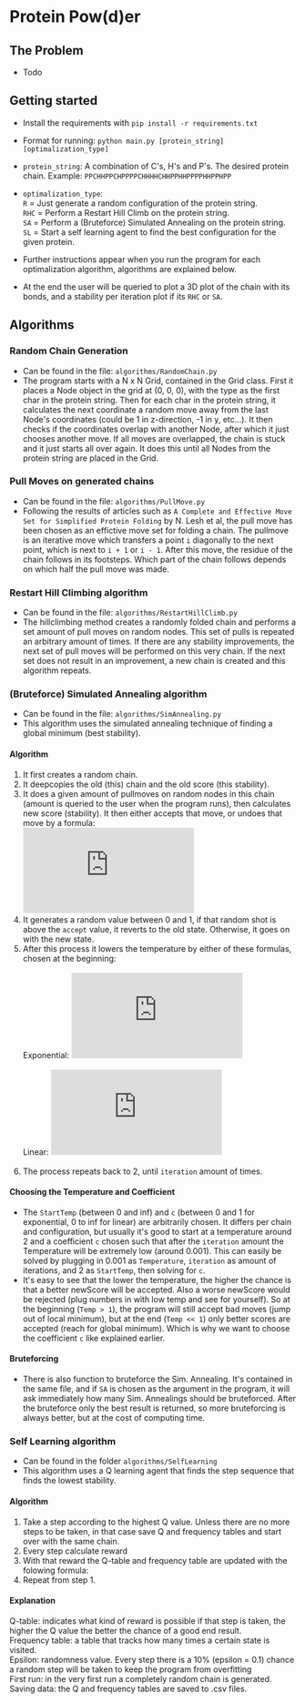 # Protein Pow(d)er
## The Problem
- Todo<br>

## Getting started<br>
- Install the requirements with `pip install -r requirements.txt`

- Format for running: `python main.py [protein_string] [optimalization_type]`<br>
- `protein_string`: A combination of C's, H's and P's. The desired protein chain. Example: `PPCHHPPCHPPPPCHHHHCHHPPHHPPPPHHPPHPP`<br>
- `optimalization_type`:<br>
`R` = Just generate a random configuration of the protein string.<br>
`RHC` = Perform a Restart Hill Climb on the protein string.<br>
`SA` = Perform a (Bruteforce) Simulated Annealing on the protein string.<br>
`SL` = Start a self learning agent to find the best configuration for the given protein.<br>
- Further instructions appear when you run the program for each optimalization algorithm, algorithms are explained below.<br>
- At the end the user will be queried to plot a 3D plot of the chain with its bonds, and a stability per iteration plot if its `RHC` or `SA`.

## Algorithms

### Random Chain Generation<br>
- Can be found in the file: `algorithms/RandomChain.py`
- The program starts with a N x N Grid, contained in the Grid class. First it places a Node object in the grid at (0, 0, 0), with the type as the first char in the protein string. Then for each char in the protein string, it calculates the next coordinate a random move away from the last Node's coordinates (could be 1 in z-direction, -1 in y, etc...). It then checks if the coordinates overlap with another Node, after which it just chooses another move. If all moves are overlapped, the chain is stuck and it just starts all over again. It does this until all Nodes from the protein string are placed in the Grid.

### Pull Moves on generated chains<br>
- Can be found in the file: `algorithms/PullMove.py`
- Following the results of articles such as `A Complete and Effective Move Set for Simplified Protein Folding` by N. Lesh et al, the pull move has been chosen as an effictive move set for folding a chain. The pullmove is an iterative move which transfers a point `i` diagonally to the next point, which is next to `i + 1` or `i - 1`. After this move, the residue of the chain follows in its footsteps. Which part of the chain follows depends on which half the pull move was made.

### Restart Hill Climbing algorithm<br>
- Can be found in the file: `algorithms/RestartHillClimb.py`
- The hillclimbing method creates a randomly folded chain and performs a set amount of pull moves on random nodes. This set of pulls is repeated an arbitrary amount of times. If there are any stability improvements, the next set of pull moves will be performed on this very chain. If the next set does not result in an improvement, a new chain is created and this algorithm repeats.

### (Bruteforce) Simulated Annealing algorithm
- Can be found in the file: `algorithms/SimAnnealing.py`<br>
- This algorithm uses the simulated annealing technique of finding a global minimum (best stability).<br>

#### Algorithm
1. It first creates a random chain.
2. It deepcopies the old (this) chain and the old score (this stability).
3. It does a given amount of pullmoves on random nodes in this chain (amount is queried to the user when the program runs), then calculates new score (stability). It then either accepts that move, or undoes that move by a formula:<br>
![AcceptEquation](https://latex.codecogs.com/gif.latex?accept%20%3D%202%5E%7B%28oldScore%20-%20newScore%29%20/%20temperature%7D)<br>
4. It generates a random value between 0 and 1, if that random shot is above the `accept` value, it reverts to the old state. Otherwise, it goes on with the new state.
5. After this process it lowers the temperature by either of these formulas, chosen at the beginning:<br><br>
Exponential: ![ExpEquation](https://latex.codecogs.com/gif.latex?Temperature%20%3D%20StartTemp%20%5Cast%20c%5E%7Biteration%7D)<br><br>
Linear: ![LinearEquation](https://latex.codecogs.com/gif.latex?Temperature%20%3D%20StartTemp%20-%20iteration%20*%20c)<br><br>
6. The process repeats back to 2, until `iteration` amount of times.

#### Choosing the Temperature and Coefficient
- The `StartTemp` (between 0 and inf) and `c` (between 0 and 1 for exponential, 0 to inf for linear) are arbitrarily chosen. It differs per chain and configuration, but usually it's good to start at a temperature around 2 and a coefficient `c` chosen such that after the `iteration` amount the Temperature will be extremely low (around 0.001). This can easily be solved by plugging in 0.001 as `Temperature`, `iteration` as amount of iterations, and 2 as `StartTemp`, then solving for `c`.<br>
- It's easy to see that the lower the temperature, the higher the chance is that a better newScore will be accepted. Also a worse newScore would be rejected (plug numbers in with low temp and see for yourself). So at the beginning (`Temp > 1`), the program will still accept bad moves (jump out of local minimum), but at the end (`Temp << 1`) only better scores are accepted (reach for global minimum). Which is why we want to choose the coefficient `c` like explained earlier.

#### Bruteforcing
- There is also function to bruteforce the Sim. Annealing. It's contained in the same file, and if `SA` is chosen as the argument in the program, it will ask immediately how many Sim. Annealings should be bruteforced. After the bruteforce only the best result is returned, so more bruteforcing is always better, but at the cost of computing time.

### Self Learning algorithm
- Can be found in the folder `algorithms/SelfLearning`
- This algorithm uses a Q learning agent that finds the step sequence that finds the lowest stability.<br>

#### Algorithm
1. Take a step according to the highest Q value. Unless there are no more steps to be taken, in that case save Q and frequency tables and start over with the same chain.<br>
2. Every step calculate reward
3. With that reward the Q-table and frequency table are updated with the folowing formula:
4. Repeat from step 1.<br>

#### Explanation
Q-table: indicates what kind of reward is possible if that step is taken, the higher the Q value the better the chance of a good end result.<br>
Frequency table: a table that tracks how many times a certain state is visited.<br>
Epsilon: randomness value. Every step there is a 10% (epsilon = 0.1) chance a random step will be taken to keep the program from overfitting<br>
First run: in the very first run a completely random chain is generated.<br>
Saving data: the Q and frequency tables are saved to .csv files.<br>
